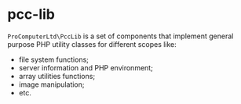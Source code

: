 # pcc-lib

`ProComputerLtd\PccLib` is a set of components that implement 
general purpose PHP utility classes for different scopes like:

- file system functions;
- server information and PHP environment;
- array utilities functions;
- image manipulation;
- etc.

